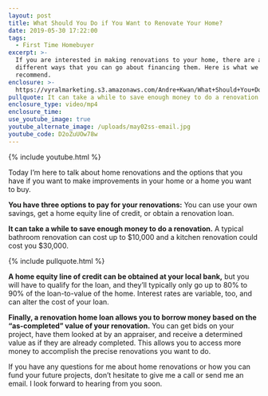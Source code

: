 ```yaml
---
layout: post
title: What Should You Do if You Want to Renovate Your Home?
date: 2019-05-30 17:22:00
tags:
  - First Time Homebuyer
excerpt: >-
  If you are interested in making renovations to your home, there are a few
  different ways that you can go about financing them. Here is what we
  recommend.
enclosure: >-
  https://vyralmarketing.s3.amazonaws.com/Andre+Kwan/What+Should+You+Do+If+You+Want+To+Renovate+Your+Home_.mp4
pullquote: It can take a while to save enough money to do a renovation.
enclosure_type: video/mp4
enclosure_time:
use_youtube_image: true
youtube_alternate_image: /uploads/may02ss-email.jpg
youtube_code: D2oZuUOw78w
---
```


{% include youtube.html %}

Today I’m here to talk about home renovations and the options that you have if you want to make improvements in your home or a home you want to buy.

**You have three options to pay for your renovations:** You can use your own savings, get a home equity line of credit, or obtain a renovation loan.

**It can take a while to save enough money to do a renovation.** A typical bathroom renovation can cost up to $10,000 and a kitchen renovation could cost you $30,000.

{% include pullquote.html %}

**A home equity line of credit can be obtained at your local bank,** but you will have to qualify for the loan, and they’ll typically only go up to 80% to 90% of the loan-to-value of the home. Interest rates are variable, too, and can alter the cost of your loan.

**Finally, a renovation home loan allows you to borrow money based on the “as-completed” value of your renovation.** You can get bids on your project, have them looked at by an appraiser, and receive a determined value as if they are already completed. This allows you to access more money to accomplish the precise renovations you want to do.

If you have any questions for me about home renovations or how you can fund your future projects, don’t hesitate to give me a call or send me an email. I look forward to hearing from you soon.
